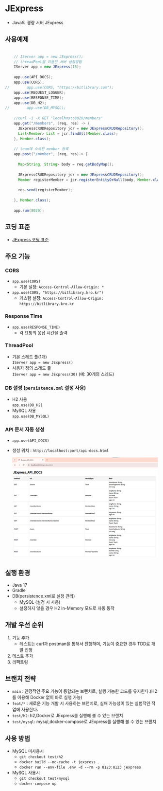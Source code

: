 # JExpress

- Java의 경량 서버 JExpress

## 사용예제

```java

    // IServer app = new JExpress();
    // threadPool을 이용한 서버 생성방법
    IServer app = new JExpress(15);

    app.use(API_DOCS);
    app.use(CORS);
//        app.use(CORS, "https://bitlibrary.com");
    app.use(REQUEST_LOGGER);
    app.use(RESPONSE_TIME);
    app.use(DB_H2);
//        app.use(DB_MYSQL);

    //curl -i -X GET "localhost:8020/members"
    app.get("/members", (req, res) -> {
      JExpressCRUDRepository jcr = new JExpressCRUDRepository();
      List<Member> List = jcr.findAll(Member.class);
    }, Member.class);
      
    // team에 소속된 member 등록
    app.post("/member", (req, res)-> {

      Map<String, String> body = req.getBodyMap();

      JExpressCRUDRepository jcr = new JExpressCRUDRepository();
      Member registerMember = jcr.registerEntityOrNull(body, Member.class);

      res.send(registerMember);

    }, Member.class);
    
    app.run(8020);
```
## 코딩 표준

- [JExpress 코딩 표준](docs/CodingStandard.md)

## 주요 기능

### CORS
- `app.use(CORS)`
  - 기본 설정: `Access-Control-Allow-Origin: *`
- `app.use(CORS, "https://bitlibrary.kro.kr")`
  - 커스텀 설정: `Access-Control-Allow-Origin: https://bitlibrary.kro.kr`

### Response Time
- `app.use(RESPONSE_TIME)`
  - 각 요청의 응답 시간을 출력

### ThreadPool
- 기본 스레드 풀(1개)  
  `IServer app = new JExpress()`
- 사용자 정의 스레드 풀  
  `IServer app = new JExpress(30)` (예: 30개의 스레드)

### DB 설정 (`persistence.xml` 설정 사용)
- H2 사용  
 `app.use(DB_H2)`
- MySQL 사용<br>
 `app.use(DB_MYSQL)`

### API 문서 자동 생성
- `app.use(API_DOCS)`
- 생성 위치 : `http://localhost:port/api-docs.html`

  ![api-docs](docs/images/api-docs1.png)

## 실행 환경

- Java 17
- Gradle
- DB(persistence.xml로 설정 관리)
  - MySQL (설정 시 사용)
  - 설정하지 않을 경우 H2 In-Memory 모드로 자동 동작

## 개발 우선 순위
1. 기능 추가
   - 테스트는 curl과 postman을 통해서 진행하며, 기능이 중요한 경우 TDD로 개발 진행
2. 테스트 추가
3. 리팩토링

## 브랜치 전략
- `main` : 안정적인 주요 기능이 통합되는 브랜치로, 실행 가능한 코드를 유지한다.(H2를 이용해 Docker 없이 바로 실행 가능)
- `feat/*` : 새로운 기능 개발 시 사용하는 브랜치로, 실패 가능성이 있는 실험적인 작업에 사용한다.
- `test/h2`: h2,Docker로 JExpress를 실행해 볼 수 있는 브랜치
- `test/mysql`: mysql,docker-compose로 JExpress를 실행해 볼 수 있는 브랜치

## 사용 방법
- MySQL 미사용시
  - `git checkout test/h2`
  - `docker build --no-cache -t jexpress .`
  - `docker run --env-file .env -d --rm -p 8123:8123 jexpress`
- MySQL 사용시
  - `git checkout test/mysql` 
  - `docker-compose up`
